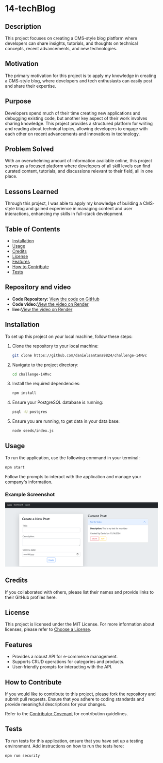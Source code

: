 # 14-techBlog

## Description
This project focuses on creating a CMS-style blog platform where developers can share insights, tutorials, and thoughts on technical concepts, recent advancements, and new technologies.

## Motivation
The primary motivation for this project is to apply my knowledge in creating a CMS-style blog, where developers and tech enthusiasts can easily post and share their expertise.

## Purpose
Developers spend much of their time creating new applications and debugging existing code, but another key aspect of their work involves sharing knowledge. This project provides a structured platform for writing and reading about technical topics, allowing developers to engage with each other on recent advancements and innovations in technology.

## Problem Solved
With an overwhelming amount of information available online, this project serves as a focused platform where developers of all skill levels can find curated content, tutorials, and discussions relevant to their field, all in one place.

## Lessons Learned
Through this project, I was able to apply my knowledge of building a CMS-style blog and gained experience in managing content and user interactions, enhancing my skills in full-stack development.

## Table of Contents
- [Installation](#installation)
- [Usage](#usage)
- [Credits](#credits)
- [License](#license)
- [Features](#features)
- [How to Contribute](#how-to-contribute)
- [Tests](#tests)

## Repository and video 
- **Code Repository:** [View the code on GitHub](https://github.com/danielsantana9824/challenge-14Mvc)
- **Code video:**[View the video on Render](https://app.screencastify.com/v2/manage/videos/6Kfd9RdUk2BtxV1Yqwjn)
- **live:**[View the video on Render](https://one4-techblog-0v7f.onrender.com)


## Installation
To set up this project on your local machine, follow these steps:

1. Clone the repository to your local machine:
   ```bash
   git clone https://github.com/danielsantana9824/challenge-14Mvc
   ```
2. Navigate to the project directory:
   ```bash
   cd challenge-14Mvc
   ```
3. Install the required dependencies:
   ```bash
   npm install
   ```
4. Ensure your PostgreSQL database is running:
   ```bash
   psql -U postgres
   ```

5. Ensure you are running, to get data in your data base:
   ```bash
   node seeds/index.js
   ```
   
## Usage
To run the application, use the following command in your terminal:
```bash
npm start
```
Follow the prompts to interact with the application and manage your company's information.

### Example Screenshot
![screenshot](images/screenshot.png)

## Credits
If you collaborated with others, please list their names and provide links to their GitHub profiles here.

## License
This project is licensed under the MIT License. For more information about licenses, please refer to [Choose a License](https://choosealicense.com/).

## Features
- Provides a robust API for e-commerce management.
- Supports CRUD operations for categories and products.
- User-friendly prompts for interacting with the API.

## How to Contribute
If you would like to contribute to this project, please fork the repository and submit pull requests. Ensure that you adhere to coding standards and provide meaningful descriptions for your changes.

Refer to the [Contributor Covenant](https://www.contributor-covenant.org/) for contribution guidelines.

## Tests
To run tests for this application, ensure that you have set up a testing environment. Add instructions on how to run the tests here:
```bash
npm run security
```
